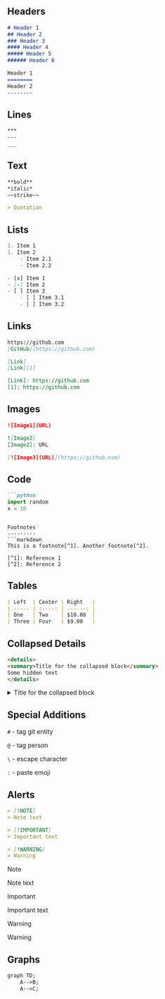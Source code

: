 Headers
-------
```markdown
# Header 1
## Header 2
### Header 3
#### Header 4
##### Header 5
###### Header 6

Header 1
========
Header 2
--------
```

Lines
-----
```markdown
***
---
___
```

Text
----
```markdown
**bold**
*italic*
~~strike~~

> Quotation
```

Lists
-----
```markdown
1. Item 1
1. Item 2
    - Item 2.1
    - Item 2.2

- [x] Item 1
- [-] Item 2
- [ ] Item 3
    - [ ] Item 3.1
    - [ ] Item 3.2
```

Links
-----
```markdown
https://github.com
[GitHub](https://github.com)

[Link]
[Link][1]

[Link]: https://github.com
[1]: https://github.com
```

Images
------
```markdown
![Image1](URL)

![Image2]
[Image2]: URL

[![Image3](URL)](https://github.com)
```

Code
----
```markdown
```python
import random
x = 10
```
```

Footnotes
---------
```markdown
This is a footnote[^1]. Another footnote[^2].

[^1]: Reference 1
[^2]: Reference 2
```

Tables
------
```markdown
| Left  | Center | Right   |
| ----- | :----: | ------: |
| One   | Two    | $10.00  |
| Three | Four   | $9.00   |
```

Collapsed Details
-----------------
```markdown
<details>
<summary>Title for the collapsed block</summary>
Some hidden text
</details>
```
<details>
<summary>Title for the collapsed block</summary>
Some hidden text
</details>
 
Special Additions
-----------------
`#` - tag git entity

`@` - tag person

`\` - escape character

`:` - paste emoji

Alerts
------
```markdown
> [!NOTE]
> Note text

> [!IMPORTANT]
> Important text

> [!WARNING]
> Warning
```
> [!NOTE]
> Note text

> [!IMPORTANT]
> Important text

> [!WARNING]
> Warning

Graphs
------
```markdown
graph TD;
    A-->B;
    A-->C;
```
